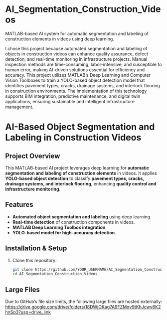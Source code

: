 # AI_Segmentation_Construction_Videos
MATLAB-based AI system for automatic segmentation and labeling of construction elements in videos using deep learning.

I chose this project because automated segmentation and labeling of objects in construction videos can enhance quality assurance, defect detection, and real-time monitoring in infrastructure projects. Manual inspection methods are time-consuming, labor-intensive, and susceptible to human error, making AI-driven solutions essential for efficiency and accuracy. This project utilizes MATLAB’s Deep Learning and Computer Vision Toolboxes to train a YOLO-based object detection model that identifies pavement types, cracks, drainage systems, and interlock flooring in construction environments. The implementation of this technology supports BIM integration, predictive maintenance, and digital twin applications, ensuring sustainable and intelligent infrastructure management.

# AI-Based Object Segmentation and Labeling in Construction Videos

## Project Overview
This MATLAB-based AI project leverages deep learning for **automatic segmentation and labeling of construction elements** in videos. It applies **YOLO-based object detection** to classify **pavement types, cracks, drainage systems, and interlock flooring**, enhancing **quality control and infrastructure monitoring**.

## Features
- **Automated object segmentation and labeling** using deep learning.
- **Real-time detection** of construction components in videos.
- **MATLAB Deep Learning Toolbox integration**.
- **YOLO-based model for high-accuracy detection**.

## Installation & Setup
1. Clone this repository:
   ```bash
   git clone https://github.com/YOUR_USERNAME/AI_Segmentation_Construction_Videos.git
   cd AI_Segmentation_Construction_Videos

## Large Files
Due to GitHub’s file size limits, the following large files are hosted externally: https://drive.google.com/drive/folders/18DWjOKag7A9FZMqv9tKhJcwv6K2hnSp3?usp=drive_link

